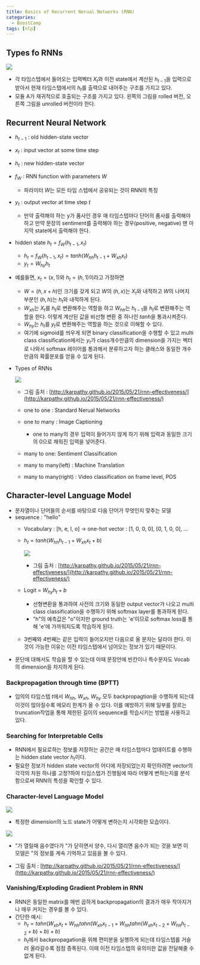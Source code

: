 ```yaml
---
title: Basics of Recurrent Nerual Networks (RNN)
categories:
  - BoostCamp
tags: [nlp]
---
```

## Types fo RNNs

![](https://lh3.google.com/u/0/d/1PHvGL0FmnE46mlDgGAq32KYUYSoPwbBY)

- 각 타임스텝에서 들어오는 입력벡터 $X_t$와 이전 state에서 계산된 $h_{t-1}$을 입력으로 받아서 현재 타임스텝에서의 $h_t$를 출력으로 내어주는 구조를 가지고 있다.
- 모듈 A가 재귀적으로 호출되는 구조를 가지고 있다. 왼쪽의 그림을 rolled 버전, 오른쪽 그림을 unrolled 버전이라 한다.

## Recurrent Neural Network

- $h_{t-1}$ : old hidden-state vector
- $x_t$ : input vector at some time step
- $h_t$ : new hidden-state vector
- $f_W$ : RNN function with parameters $W$
    - 파라미터 $W$는 모든 타임 스텝에서 공유되는 것이 RNN의 특징
- $y_t$ : output vector at time step $t$
    - 만약 출력해야 하는 y가 품사인 경우 매 타임스텝마다 단어의 품사를 출력해야 하고 만약 문장의 sentiment를 출력해야 하는 경우(positive, negative) 맨 마지막 state에서 출력해야 한다.
- hidden state $h_t = f_W(h_{t-1},x_t)$
    - $h_t=f_W(h_{t-1},x_t)=tanh(W_{hh}h_{t-1}+W_{xh}x_t)$
    - $y_t=W_{hy}h_t$
- 예를들면, $x_t = (x,1)$와 $h_t = (h,1)$이라고 가정하면
    - $W = (h, x+h)$인 크기를 갖게 되고 $W$의 $(h,x)$는 $X_t$와 내적하고 $W$의 나머지 부분인 $(h,h)$는 $h_t$와 내적하게 된다.
    - $W_{xh}$는 $X_t$를 $h_t$로 변환해주는 역할을 하고 $W_{hh}$는 $h_{t-1}$을 $h_t$로 변환해주는 역할을 한다. 이렇게 계산된 값을 비선형 변환 중 하나인 $tanh$을 통과시켜준다.
    - $W_{hy}$는 $h_t$를 $y_t$로 변환해주는 역할을 하는 것으로 이해할 수 있다.
    - 여기에 sigmoid를 씌우게 되면 binary classification을 수행할 수 있고 multi class classification에서는 $y_t$가 class개수만큼의 dimension을 가지는 벡터로 나와서 softmax 레이어를 통과해서 분류하고자 하는 클래스와 동일한 개수만큼의 확률분포를 얻을 수 있게 된다.

- Types of RNNs

    ![](https://lh3.google.com/u/0/d/1JkSHuoC_Dmb9crudvnzmOjd7k2jURw3W)

    - 그림 출처 : [http://karpathy.github.io/2015/05/21/rnn-effectiveness/](http://karpathy.github.io/2015/05/21/rnn-effectiveness/)

    - one to one : Standard Nerual Networks
    - one to many : Image Captioning
        - one to many의 경우 입력이 들어가지 않게 하기 위해 입력과 동일한 크기의 0으로 채워진 입력을 넣어준다.
    - many to one: Sentiment Classification
    - many to many(left) : Machine Translation
    - many to many(right) : Video classification on frame level, POS

## Character-level Language Model

- 문자열이나 단어들의 순서를 바탕으로 다음 단어가 무엇인지 맞추는 모델
- sequence : "hello"
    - Vocabulary : [h, e, l, o] → one-hot vector : [1, 0, 0, 0], [0, 1, 0, 0], ...
    - $h_t = tanh(W_{hh}h_{t-1} + W_{xh}x_t + b)$

        ![](https://lh3.google.com/u/0/d/1OS50jPbdRUpdOe8o3EX1-scKPXfOSpwS)

        - 그림 출처 : [http://karpathy.github.io/2015/05/21/rnn-effectiveness/](http://karpathy.github.io/2015/05/21/rnn-effectiveness/)

    - Logit = $W_{hy}h_t + b$
        - 선형변환을 통과하여 사전의 크기와 동일한 output vector가 나오고 multi class classification을 수행하기 위해 softmax layer를 통과하게 된다.
        - "h"의 예측값은 "o"이지만 ground truth는 'e'이므로 softmax loss를 통해 'e'에 가까워지도록 학습하게 된다.
    - 3번째와 4번째는 같은 입력이 들어오지만 다음으로 올 문자는 달라야 한다. 이것이 가능한 이유는 이전 타임스텝에서 넘어오는 정보가 있기 때문이다.
- 문단에 대해서도 학습을 할 수 있는데 이때 문장안에 빈칸이나 특수문자도 Vocab의 dimension을 차지하게 된다.

### Backpropagation through time (BPTT)

- 임의의 타임스텝 $t$에서 $W_{hh}$, $W_{xh}$, $W_{hy}$ 모두 backpropagtion을 수행하게 되는데 이것이 많아질수록 메모리 한계가 올 수 있다. 이를 예방하기 위해 일부를 잘르는 truncation작업을 통해 제한된 길이의 sequence를 학습시키는 방법을 사용하고 있다.

### Searching for Interpretable Cells

- RNN에서 필요로하는 정보를 저장하는 공간은 매 타임스텝마다 업데이트를 수행하는 hidden state vector $h_t$이다.
- 필요한 정보가 hidden state vector의 어디에 저장되었는지 확인하려면 vector의 각각의 차원 하나를 고정?하여 타임스텝가 진행됨에 따라 어떻게 변하는지를 분석함으로써 RNN의 특성을 확인할 수 있다.

### Character-level Language Model

![](https://lh3.google.com/u/0/d/1YKklWkt5yobM4EpX2O6_tZOONjfqqs0m)

- 특정한 dimension의 노드 state가 어떻게 변하는지 시각화한 모습이다.

![](https://lh3.google.com/u/0/d/1HqtcxG5O-7dkWsLRfkHfVQgRGamkEkCx)

- "가 열릴때 음수였다가 "가 닫히면서 양수, 다시 열리면 음수가 되는 것을 보면 이 모델은 "의 정보를 계속 기억하고 있음을 볼 수 있다.

- 그림 출처 : [http://karpathy.github.io/2015/05/21/rnn-effectiveness/](http://karpathy.github.io/2015/05/21/rnn-effectiveness/)

### Vanishing/Exploding Gradient Problem in RNN

- RNN은 동일한 matrix를 매번 곱하게 backpropagation의 결과가 매우 작아지거나 매우 커지는 경우를 볼 수 있다.
- 간단한 예시:
    - $h_t = tahn(W_{xh}x_t + W_{hh}tahn(W_{xh}x_{t-1}+W_{hh}tahn(W_{xh}x_{t-2}+W_{hh}h_{t-2} + b) + b) + b)$
    - $h_t$에서 backpropagation을 위해 편미분을 실행하게 되는데 타임스텝를 거슬러 올라갈수록 점점 증폭된다. 이때 이전 타임스텝의 유의미한 값을 전달해줄 수 없게 된다.
